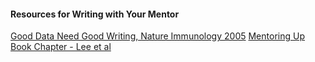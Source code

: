 #### Resources for Writing with Your Mentor
[Good Data Need Good Writing, Nature Immunology 2005](https://www.nature.com/articles/ni1105-1061)
[Mentoring Up Book Chapter - Lee et al](https://graduateschool.syr.edu/wp-content/uploads/2017/03/Lee-et-al..pdf)
